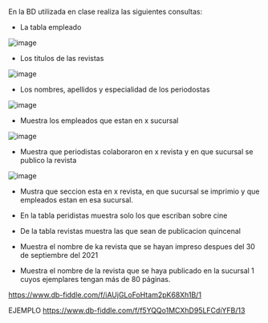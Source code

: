 En la BD utilizada en clase realiza las siguientes consultas:

* La tabla empleado

![image](https://user-images.githubusercontent.com/101655295/170727354-e472bcc8-7023-4c95-99c4-ceaa567405d8.png)

* Los titulos de las revistas

![image](https://user-images.githubusercontent.com/101655295/170728431-f78e956b-ed68-471f-9e81-497df93d2b36.png)

* Los nombres, apellidos y especialidad de los periodostas

![image](https://user-images.githubusercontent.com/101655295/170728842-ed22f5a1-448f-44e5-9ef1-7d0b5bad2b6e.png)

* Muestra los empleados que estan en x sucursal

![image](https://user-images.githubusercontent.com/101655295/170731104-5550497e-8dba-49bc-a960-766f0a67c8fc.png)

* Muestra que periodistas colaboraron en x revista y en que sucursal se publico la revista

![image](https://user-images.githubusercontent.com/101655295/170740808-b8a271bc-e7e7-4f89-bfc0-6162adda33bd.png)

* Mustra que seccion esta en x revista, en que sucursal se imprimio y que empleados estan en esa sucursal.


* En la tabla peridistas muestra solo los que escriban sobre cine
* De la tabla revistas muestra las que sean de publicacion quincenal
* Muestra el nombre de ka revista que se hayan impreso despues del 30 de septiembre del 2021
* Muestra el nombre de la revista que se haya publicado en la sucursal 1 cuyos ejemplares tengan más de 80 páginas.

https://www.db-fiddle.com/f/iAUjGLoFoHtam2pK68Xh1B/1

EJEMPLO
https://www.db-fiddle.com/f/f5YQQo1MCXhD95LFCdiYFB/13
